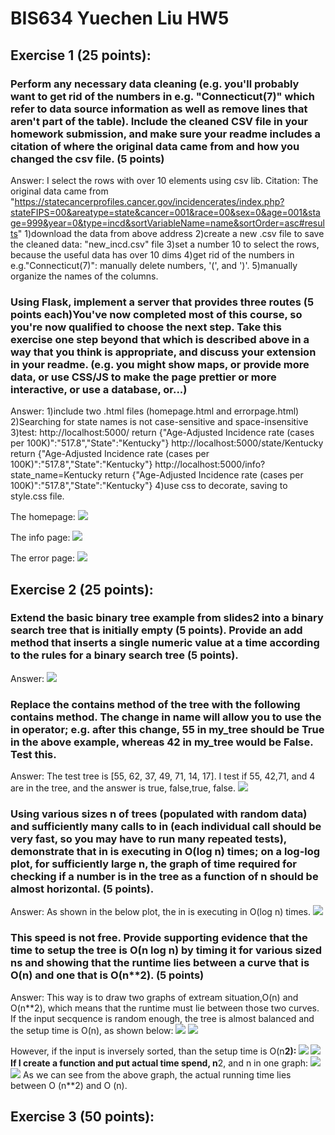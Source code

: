 # BIS634 Yuechen Liu HW5

## Exercise 1 (25 points):

### Perform any necessary data cleaning (e.g. you'll probably want to get rid of the numbers in e.g. "Connecticut(7)" which refer to data source information as well as remove lines that aren't part of the table). Include the cleaned CSV file in your homework submission, and make sure your readme includes a citation of where the original data came from and how you changed the csv file. (5 points)
Answer: 
I select the rows with over 10 elements using csv lib.
Citation: The original data came from "https://statecancerprofiles.cancer.gov/incidencerates/index.php?stateFIPS=00&areatype=state&cancer=001&race=00&sex=0&age=001&stage=999&year=0&type=incd&sortVariableName=name&sortOrder=asc#results" 
1)download the data from above address 
2)create a new .csv file to save the cleaned data: "new_incd.csv" file 
3)set a number 10 to select the rows, because the useful data has over 10 dims 
4)get rid of the numbers in e.g."Connecticut(7)": manually delete numbers, '(', and ')'. 
5)manually organize the names of the columns.

### Using Flask, implement a server that provides three routes (5 points each)You've now completed most of this course, so you're now qualified to choose the next step. Take this exercise one step beyond that which is described above in a way that you think is appropriate, and discuss your extension in your readme. (e.g. you might show maps, or provide more data, or use CSS/JS to make the page prettier or more interactive, or use a database, or...) 
Answer: 
1)include two .html files (homepage.html and errorpage.html)
2)Searching for state names is not case-sensitive and space-insensitive
3)test:
http://localhost:5000/
return {"Age-Adjusted Incidence rate (cases per 100K)":"517.8","State":"Kentucky"}
http://localhost:5000/state/Kentucky
return {"Age-Adjusted Incidence rate (cases per 100K)":"517.8","State":"Kentucky"}
http://localhost:5000/info?state_name=Kentucky
return {"Age-Adjusted Incidence rate (cases per 100K)":"517.8","State":"Kentucky"}
4)use css to decorate, saving to style.css file.

The homepage: 
![](https://github.com/YCKellyLiu/BIS634/blob/main/HW5_YuechenLiu/Q1-1.png)

The info page:
![](https://github.com/YCKellyLiu/BIS634/blob/main/HW5_YuechenLiu/Q1-2.png)

The error page:
![](https://github.com/YCKellyLiu/BIS634/blob/main/HW5_YuechenLiu/Q1-3.png)

## Exercise 2 (25 points):

### Extend the basic binary tree example from slides2 into a binary search tree that is initially empty (5 points).  Provide an add method that inserts a single numeric value at a time according to the rules for a binary search tree (5 points).
Answer: 
![](https://github.com/YCKellyLiu/BIS634/blob/main/HW5_YuechenLiu/Q2-1.png)

### Replace the contains method of the tree with the following contains method. The change in name will allow you to use the in operator; e.g. after this change, 55 in my_tree should be True in the above example, whereas 42 in my_tree would be False. Test this.
Answer:
The test tree is [55, 62, 37, 49, 71, 14, 17]. I test if 55, 42,71, and 4 are in the tree, and the answer is true, false,true, false. 
![](https://github.com/YCKellyLiu/BIS634/blob/main/HW5_YuechenLiu/Q2-2.png)

### Using various sizes n of trees (populated with random data) and sufficiently many calls to in (each individual call should be very fast, so you may have to run many repeated tests), demonstrate that in is executing in O(log n) times; on a log-log plot, for sufficiently large n, the graph of time required for checking if a number is in the tree as a function of n should be almost horizontal. (5 points).

Answer: 
As shown in the below plot, the in is executing in O(log n) times.
![](https://github.com/YCKellyLiu/BIS634/blob/main/HW5_YuechenLiu/Q2-3.png)

### This speed is not free. Provide supporting evidence that the time to setup the tree is O(n log n) by timing it for various sized ns and showing that the runtime lies between a curve that is O(n) and one that is O(n**2). (5 points)
Answer: 
This way is to draw two graphs of extream situation,O(n) and O(n**2), which means that the runtime must lie between those two curves. 
If the input secquence is random enough, the tree is almost balanced and the setup time is O(n), as shown below:
![](https://github.com/YCKellyLiu/BIS634/blob/main/HW5_YuechenLiu/Q2-11.png)
![](https://github.com/YCKellyLiu/BIS634/blob/main/HW5_YuechenLiu/Q2-4.png)

However, if the input is inversely sorted, than the setup time is O(n**2):
![](https://github.com/YCKellyLiu/BIS634/blob/main/HW5_YuechenLiu/Q2-12.png)
![](https://github.com/YCKellyLiu/BIS634/blob/main/HW5_YuechenLiu/Q2-5.png)
If I create a function and put actual time spend, n**2, and n in one graph:
![](https://github.com/YCKellyLiu/BIS634/blob/main/HW5_YuechenLiu/Q2-13.png)
![](https://github.com/YCKellyLiu/BIS634/blob/main/HW5_YuechenLiu/Q2-6.png)
As we can see from the above graph, the actual running time lies between O (n**2) and O (n).

## Exercise 3 (50 points):